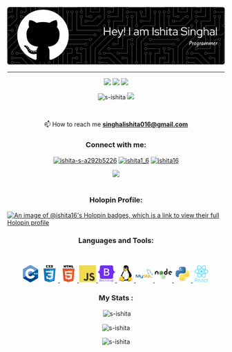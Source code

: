 
<div align="center">
  
<img src="https://github.com/S-ishita/S-ishita/blob/main/github-header-image.png" alt="LinkedIn Badge"/>

</div>

---

<div align="center">
<img src="https://forthebadge.com/images/badges/built-with-love.svg" />
<img src="https://forthebadge.com/images/badges/uses-brains.svg" />
<img src="https://forthebadge.com/images/badges/powered-by-responsibility.svg" />
   </div>
   <p align="center"> <img src="https://komarev.com/ghpvc/?username=s-ishita&label=Profile%20views&color=0e75b6&style=flat" alt="s-ishita" /> 
<a href="https://api.gitsponsors.com/api/badge/link?p=jqQHkH99oRKd87WhjIkR5DVsKsBvVhRiY0bNVDjlAwNiKH8WhuW7qsUykOzWMUzT"><img src="https://api.gitsponsors.com/api/badge/img?id=623387445" height="20"></a></p>
   <br>
   <div align="center">
  
📫 How to reach me **singhalishita016@gmail.com**
   </div>
<h3 align="center">Connect with me:</h3>
<p align="center">
<a href="https://linkedin.com/in/ishita-s-a292b5226" target="blank"><img align="center" src="https://raw.githubusercontent.com/rahuldkjain/github-profile-readme-generator/master/src/images/icons/Social/linked-in-alt.svg" alt="ishita-s-a292b5226" height="30" width="40" /></a>
<a href="https://www.codechef.com/users/ishita1_6" target="blank"><img align="center" src="https://cdn.jsdelivr.net/npm/simple-icons@3.1.0/icons/codechef.svg" alt="ishita1_6" height="30" width="40" /></a>
<a href="https://www.hackerrank.com/ishita16" target="blank"><img align="center" src="https://raw.githubusercontent.com/rahuldkjain/github-profile-readme-generator/master/src/images/icons/Social/hackerrank.svg" alt="ishita16" height="30" width="40" /></a>
</p>
<div align="center">
  <img src="https://media.giphy.com/media/dWesBcTLavkZuG35MI/giphy.gif" width="350"/>
</div>
<br>
<h3 align="center">Holopin Profile:</h3>

[![An image of @ishita16's Holopin badges, which is a link to view their full Holopin profile](https://holopin.me/ishita16)](https://holopin.io/@ishita16)
<h3 align="center">Languages and Tools:</h3>
<br>
<p align="center"><img src="https://raw.githubusercontent.com/devicons/devicon/master/icons/cplusplus/cplusplus-original.svg" alt="cplusplus" width="40" height="40"/> </a> <a href="https://www.w3schools.com/css/" target="_blank" rel="noreferrer"> <img src="https://raw.githubusercontent.com/devicons/devicon/master/icons/css3/css3-original-wordmark.svg" alt="css3" width="40" height="40"/> </a> <a href="https://www.w3.org/html/" target="_blank" rel="noreferrer"> <img src="https://raw.githubusercontent.com/devicons/devicon/master/icons/html5/html5-original-wordmark.svg" alt="html5" width="40" height="40"/> </a> <a href="https://developer.mozilla.org/en-US/docs/Web/JavaScript" target="_blank" rel="noreferrer"> <img src="https://raw.githubusercontent.com/devicons/devicon/master/icons/javascript/javascript-original.svg" alt="javascript" width="40" height="40"/> </a> <a href="https://www.linux.org/" target="_blank" rel="noreferrer"> <a href="https://getbootstrap.com" target="_blank" rel="noreferrer"> <img src="https://raw.githubusercontent.com/devicons/devicon/master/icons/bootstrap/bootstrap-plain-wordmark.svg" alt="bootstrap" width="40" height="40"/> </a> <a href="https://www.w3schools.com/cpp/" target="_blank" rel="noreferrer"><img src="https://raw.githubusercontent.com/devicons/devicon/master/icons/linux/linux-original.svg" alt="linux" width="40" height="40"/> </a> <a href="https://www.mysql.com/" target="_blank" rel="noreferrer"> <img src="https://raw.githubusercontent.com/devicons/devicon/master/icons/mysql/mysql-original-wordmark.svg" alt="mysql" width="40" height="40"/> </a> <a href="https://nodejs.org" target="_blank" rel="noreferrer"> <img src="https://raw.githubusercontent.com/devicons/devicon/master/icons/nodejs/nodejs-original-wordmark.svg" alt="nodejs" width="40" height="40"/> </a> <a href="https://www.python.org" target="_blank" rel="noreferrer"> <img src="https://raw.githubusercontent.com/devicons/devicon/master/icons/python/python-original.svg" alt="python" width="40" height="40"/> </a> <a href="https://reactjs.org/" target="_blank" rel="noreferrer"> <img src="https://raw.githubusercontent.com/devicons/devicon/master/icons/react/react-original-wordmark.svg" alt="react" width="40" height="40"/> </a> </p>


<h3 align="center">My Stats : </h3>


<p align="center">&nbsp;<img align="center" src="https://github-readme-stats.vercel.app/api?username=s-ishita&show_icons=true&locale=en" alt="s-ishita" /></p>

<p align="center"><img align="center" src="https://github-readme-streak-stats.herokuapp.com/?user=s-ishita&" alt="s-ishita" /></p>

<p align="center"><img align="center" src="https://github-readme-stats.vercel.app/api/top-langs?username=s-ishita&show_icons=true&locale=en&layout=compact" alt="s-ishita" /></p>
